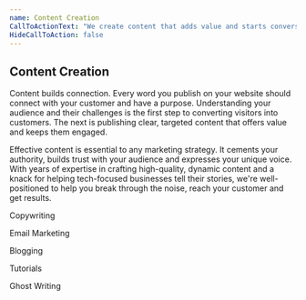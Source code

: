 ```yaml
---
name: Content Creation
CallToActionText: "We create content that adds value and starts conversations. Let's plan your next project!"
HideCallToAction: false
---
```




## Content Creation

Content builds connection. Every word you publish on your website should connect with your customer and have a purpose. Understanding your audience and their challenges is the first step to converting visitors into customers. The next is publishing clear, targeted content that offers value and keeps them engaged.  

Effective content is essential to any marketing strategy. It cements your authority, builds trust with your audience and expresses your unique voice. With years of expertise in crafting high-quality, dynamic content and a knack for helping tech-focused businesses tell their stories, we're well-positioned to help you break through the noise, reach your customer and get results. 



Copywriting 

Email Marketing 

Blogging 

Tutorials 

Ghost Writing 


